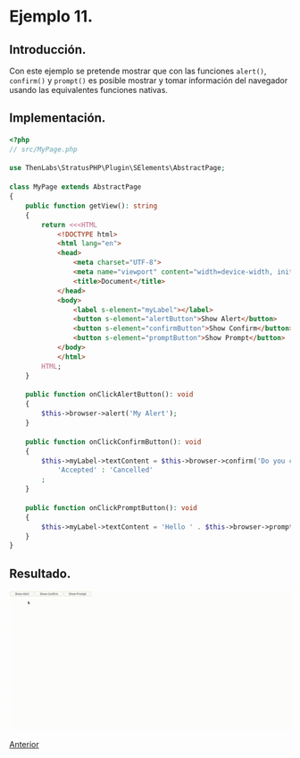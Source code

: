 
# Ejemplo 11.

## Introducción.

Con este ejemplo se pretende mostrar que con las funciones `alert()`, `confirm()` y `prompt()` es posible mostrar y tomar información del navegador usando las equivalentes funciones nativas.

## Implementación.

```php
<?php
// src/MyPage.php

use ThenLabs\StratusPHP\Plugin\SElements\AbstractPage;

class MyPage extends AbstractPage
{
    public function getView(): string
    {
        return <<<HTML
            <!DOCTYPE html>
            <html lang="en">
            <head>
                <meta charset="UTF-8">
                <meta name="viewport" content="width=device-width, initial-scale=1.0">
                <title>Document</title>
            </head>
            <body>
                <label s-element="myLabel"></label>
                <button s-element="alertButton">Show Alert</button>
                <button s-element="confirmButton">Show Confirm</button>
                <button s-element="promptButton">Show Prompt</button>
            </body>
            </html>
        HTML;
    }

    public function onClickAlertButton(): void
    {
        $this->browser->alert('My Alert');
    }

    public function onClickConfirmButton(): void
    {
        $this->myLabel->textContent = $this->browser->confirm('Do you confirm this?') ?
            'Accepted' : 'Cancelled'
        ;
    }

    public function onClickPromptButton(): void
    {
        $this->myLabel->textContent = 'Hello ' . $this->browser->prompt('What is your name?');
    }
}
```

## Resultado.

![](result.gif)

<a class="float-left" href="../10/example.md">Anterior</a>
